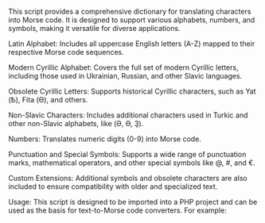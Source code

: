 This script provides a comprehensive dictionary for translating characters into Morse code. It is designed to support various alphabets, numbers, and symbols, making it versatile for diverse applications.

Latin Alphabet:
Includes all uppercase English letters (A-Z) mapped to their respective Morse code sequences.

Modern Cyrillic Alphabet:
Covers the full set of modern Cyrillic letters, including those used in Ukrainian, Russian, and other Slavic languages.

Obsolete Cyrillic Letters:
Supports historical Cyrillic characters, such as Yat (Ѣ), Fita (Ѳ), and others.

Non-Slavic Characters:
Includes additional characters used in Turkic and other non-Slavic alphabets, like (Ә, Ө, Ҙ).

Numbers:
Translates numeric digits (0-9) into Morse code.

Punctuation and Special Symbols:
Supports a wide range of punctuation marks, mathematical operators, and other special symbols like @, #, and €.

Custom Extensions:
Additional symbols and obsolete characters are also included to ensure compatibility with older and specialized text.

Usage:
This script is designed to be imported into a PHP project and can be used as the basis for text-to-Morse code converters. For example:
